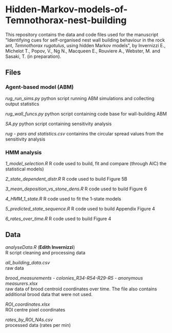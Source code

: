 # Hidden-Markov-models-of-Temnothorax-nest-building
This repository contains the data and code files used for the manuscript "Identifying cues for self-organised nest wall building behaviour in the rock ant, _Temnothorax rugatulus_, using hidden Markov models", by Invernizzi E., Michelot T., Popov, V., Ng N., Macqueen E., Rouviere A., Webster, M. and Sasaki, T. (in preparation).


## Files 
### Agent-based model (ABM)  
_rug_run_sims.py_ 
python script running ABM simulations and collecting output statistics
   
_rug_wall_funcs.py_ 
python script containing code base for wall-building ABM 

_SA.py_
python script containing sensitivity analysis

_rug - pars and statistics.csv_
containins the circular spread values from the sensitivity analysis


### HMM analysis

_1_model_selection.R_
R code used to build, fit and compare (through AIC) the statistical models)

_2_state_dependent_distr.R_
R code used to build Figure 5B

_3_mean_deposition_vs_stone_dens.R_
R code used to build Figure 6

_4_HMM_1_state.R_
R code used to fit the 1-state models

_5_predicted_state_sequence.R_
R code used to build Appendix Figure 4

_6_rates_over_time.R_
R code used to build Figure 4



## Data

_analyseData.R_   (**Edith Invernizzi**)   
R script cleaning and processing data   

_all_building_data.csv_   
raw data   

_brood_measurements - colonies_R34-R54-R29-R5 - anonymous measurers.xlsx_   
raw data of brood centroid coordinates over time. The file also contains additional brood data that were not used.   

_ROI_coordinates.xlsx_   
ROI centre pixel coordinates   

_rates_by_ROI_NAs.csv_   
processed data (rates per min)   

